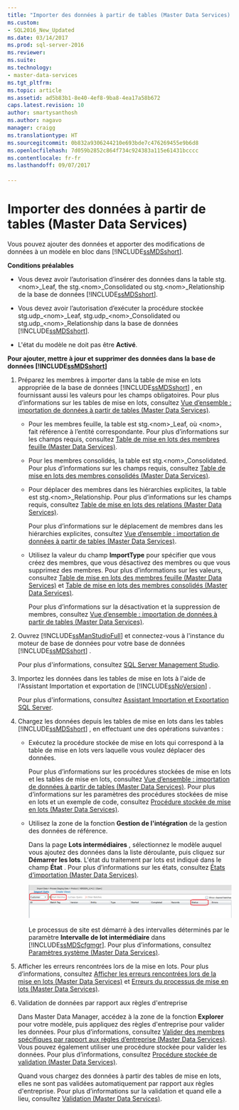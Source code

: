 ```yaml
---
title: "Importer des données à partir de tables (Master Data Services) | Microsoft Docs"
ms.custom:
- SQL2016_New_Updated
ms.date: 03/14/2017
ms.prod: sql-server-2016
ms.reviewer: 
ms.suite: 
ms.technology:
- master-data-services
ms.tgt_pltfrm: 
ms.topic: article
ms.assetid: ad5b83b1-8e40-4ef8-9ba8-4ea17a58b672
caps.latest.revision: 10
author: smartysanthosh
ms.author: nagavo
manager: craigg
ms.translationtype: HT
ms.sourcegitcommit: 0b832a9306244210e693bde7c476269455e9b6d8
ms.openlocfilehash: 7d059b2852c864f734c924383a115e61431bcccc
ms.contentlocale: fr-fr
ms.lasthandoff: 09/07/2017

---
```

# <a name="import-data-from-tables-master-data-services"></a>Importer des données à partir de tables (Master Data Services)
  Vous pouvez ajouter des données et apporter des modifications de données à un modèle en bloc dans [!INCLUDE[ssMDSshort](../includes/ssmdsshort-md.md)].  
  
 **Conditions préalables**  
  
-   Vous devez avoir l’autorisation d’insérer des données dans la table stg.\<nom>_Leaf, the stg.\<nom>_Consolidated ou stg.\<nom>_Relationship de la base de données [!INCLUDE[ssMDSshort](../includes/ssmdsshort-md.md)].  
  
-   Vous devez avoir l’autorisation d’exécuter la procédure stockée stg.udp_\<nom>_Leaf, stg.udp\_\<nom>_Consolidated ou stg.udp\_\<nom>_Relationship dans la base de données [!INCLUDE[ssMDSshort](../includes/ssmdsshort-md.md)].  
  
-   L'état du modèle ne doit pas être **Activé**.  
  
 **Pour ajouter, mettre à jour et supprimer des données dans la base de données [!INCLUDE[ssMDSshort](../includes/ssmdsshort-md.md)]**  
  
1.  Préparez les membres à importer dans la table de mise en lots appropriée de la base de données [!INCLUDE[ssMDSshort](../includes/ssmdsshort-md.md)] , en fournissant aussi les valeurs pour les champs obligatoires. Pour plus d’informations sur les tables de mise en lots, consultez [Vue d’ensemble : importation de données à partir de tables &#40;Master Data Services&#41;](../master-data-services/overview-importing-data-from-tables-master-data-services.md).  
  
    -   Pour les membres feuille, la table est stg.\<nom>_Leaf, où \<nom>, fait référence à l’entité correspondante. Pour plus d’informations sur les champs requis, consultez [Table de mise en lots des membres feuille &#40;Master Data Services&#41;](../master-data-services/leaf-member-staging-table-master-data-services.md).  
  
    -   Pour les membres consolidés, la table est stg.\<nom>_Consolidated. Pour plus d’informations sur les champs requis, consultez [Table de mise en lots des membres consolidés &#40;Master Data Services&#41;](../master-data-services/consolidated-member-staging-table-master-data-services.md).  
  
    -   Pour déplacer des membres dans les hiérarchies explicites, la table est stg.\<nom>_Relationship. Pour plus d’informations sur les champs requis, consultez [Table de mise en lots des relations &#40;Master Data Services&#41;](../master-data-services/relationship-staging-table-master-data-services.md).  
  
         Pour plus d’informations sur le déplacement de membres dans les hiérarchies explicites, consultez [Vue d’ensemble : importation de données à partir de tables &#40;Master Data Services&#41;](../master-data-services/overview-importing-data-from-tables-master-data-services.md).  
  
    -   Utilisez la valeur du champ **ImportType** pour spécifier que vous créez des membres, que vous désactivez des membres ou que vous supprimez des membres. Pour plus d’informations sur les valeurs, consultez [Table de mise en lots des membres feuille &#40;Master Data Services&#41;](../master-data-services/leaf-member-staging-table-master-data-services.md) et [Table de mise en lots des membres consolidés &#40;Master Data Services&#41;](../master-data-services/consolidated-member-staging-table-master-data-services.md).  
  
         Pour plus d’informations sur la désactivation et la suppression de membres, consultez [Vue d’ensemble : importation de données à partir de tables &#40;Master Data Services&#41;](../master-data-services/overview-importing-data-from-tables-master-data-services.md).  
  
2.  Ouvrez [!INCLUDE[ssManStudioFull](../includes/ssmanstudiofull-md.md)] et connectez-vous à l'instance du moteur de base de données pour votre base de données [!INCLUDE[ssMDSshort](../includes/ssmdsshort-md.md)] .  
  
     Pour plus d'informations, consultez [SQL Server Management Studio](http://msdn.microsoft.com/library/66a6b7b1-de6a-4161-82bd-98ded486947b).  
  
3.  Importez les données dans les tables de mise en lots à l'aide de l'Assistant Importation et exportation de [!INCLUDE[ssNoVersion](../includes/ssnoversion-md.md)] .  
  
     Pour plus d'informations, consultez [Assistant Importation et Exportation SQL Server](~/integration-services/import-export-data/welcome-to-sql-server-import-and-export-wizard.md).  
  
4.  Chargez les données depuis les tables de mise en lots dans les tables [!INCLUDE[ssMDSshort](../includes/ssmdsshort-md.md)] , en effectuant une des opérations suivantes :  
  
    -   Exécutez la procédure stockée de mise en lots qui correspond à la table de mise en lots vers laquelle vous voulez déplacer des données.  
  
         Pour plus d’informations sur les procédures stockées de mise en lots et les tables de mise en lots, consultez [Vue d’ensemble : importation de données à partir de tables &#40;Master Data Services&#41;](../master-data-services/overview-importing-data-from-tables-master-data-services.md). Pour plus d’informations sur les paramètres des procédures stockées de mise en lots et un exemple de code, consultez [Procédure stockée de mise en lots &#40;Master Data Services&#41;](../master-data-services/staging-stored-procedure-master-data-services.md).  
  
    -   Utilisez la zone de la fonction **Gestion de l'intégration** de la gestion des données de référence.  
  
         Dans la page **Lots intermédiaires** , sélectionnez le modèle auquel vous ajoutez des données dans la liste déroulante, puis cliquez sur **Démarrer les lots**. L'état du traitement par lots est indiqué dans le champ **État** . Pour plus d’informations sur les états, consultez [États d’importation &#40;Master Data Services&#41;](../master-data-services/import-statuses-master-data-services.md).  
  
         ![Page Lots intermédiaires dans Master Data Manager](../master-data-services/media/mds-stagingbatchespage.png "Page Lots intermédiaires dans Master Data Manager")  
  
         Le processus de site est démarré à des intervalles déterminés par le paramètre **Intervalle de lot intermédiaire** dans [!INCLUDE[ssMDScfgmgr](../includes/ssmdscfgmgr-md.md)]. Pour plus d’informations, consultez [Paramètres système &#40;Master Data Services&#41;](../master-data-services/system-settings-master-data-services.md).  
  
5.  Afficher les erreurs rencontrées lors de la mise en lots. Pour plus d’informations, consultez [Afficher les erreurs rencontrées lors de la mise en lots &#40;Master Data Services&#41;](../master-data-services/view-errors-that-occur-during-staging-master-data-services.md) et [Erreurs du processus de mise en lots &#40;Master Data Services&#41;](../master-data-services/staging-process-errors-master-data-services.md).  
  
6.  Validation de données par rapport aux règles d'entreprise  
  
     Dans Master Data Manager, accédez à la zone de la fonction **Explorer** pour votre modèle, puis appliquez des règles d'entreprise pour valider les données. Pour plus d’informations, consultez [Valider des membres spécifiques par rapport aux règles d’entreprise &#40;Master Data Services&#41;](../master-data-services/validate-specific-members-against-business-rules-master-data-services.md). Vous pouvez également utiliser une procédure stockée pour valider les données. Pour plus d’informations, consultez [Procédure stockée de validation &#40;Master Data Services&#41;](../master-data-services/validation-stored-procedure-master-data-services.md).  
  
     Quand vous chargez des données à partir des tables de mise en lots, elles ne sont pas validées automatiquement par rapport aux règles d'entreprise. Pour plus d’informations sur la validation et quand elle a lieu, consultez [Validation &#40;Master Data Services&#41;](../master-data-services/validation-master-data-services.md).  
  
  

